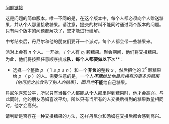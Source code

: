 [问题链接](https://codeforces.com/problemset/problem/1868/B1)


 这是问题的简单版本。唯一不同的是，在这个版本中，每个人都必须向**个**人赠送糖果，并从**个**人那里接收糖果。请注意，提交的材料不能同时通过两个版本的问题。只有两个版本的问题都解决了，您才能进行破解。

中考结束后，丹尼尔和他的朋友们要开一个派对。每个人都会带一些糖果来。

派对上会有 $n$ 个人。一开始， $i$ 个人有 $a_i$ 颗糖果。聚会期间，他们将交换糖果。为此，他们将按照任意顺序排成**队，每个人都要做以下**次**：

- 选择一个整数 $p$ （ $1 \le p \le n$ ）和一个**非负**的整数 $x$ ，然后把他的 $2^{x}$ 颗糖果给 $p$ （ $p$ ）的人。需要注意的是，一个人***不能**给比他目前拥有的更多的糖果（他可能之前收到了别人的糖果），而且他***不能**给自己糖果。

丹尼尔喜欢公平，所以只有当每个人都能从**个**人那里得到糖果时，他才会高兴。与此同时，他的朋友汤姆喜欢平均，所以只有当所有的人交换后得到的糖果数量相同时，他才会高兴。

请判断是否存在一种交换糖果的方法，这样丹尼尔和汤姆在交换后都会感到高兴。